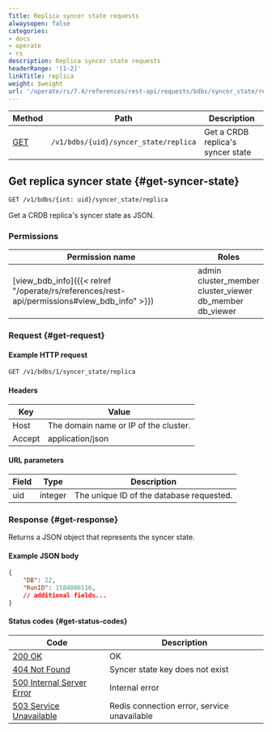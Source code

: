 ```yaml
---
Title: Replica syncer state requests
alwaysopen: false
categories:
- docs
- operate
- rs
description: Replica syncer state requests
headerRange: '[1-2]'
linkTitle: replica
weight: $weight
url: '/operate/rs/7.4/references/rest-api/requests/bdbs/syncer_state/replica/'
---
```


| Method | Path | Description |
|--------|------|-------------|
| [GET](#get-syncer-state) | `/v1/bdbs/{uid}/syncer_state/replica` | Get a CRDB replica's syncer state |

## Get replica syncer state {#get-syncer-state}

```sh
GET /v1/bdbs/{int: uid}/syncer_state/replica
```

Get a CRDB replica's syncer state as JSON.

### Permissions

| Permission name | Roles   |
|-----------------|---------|
| [view_bdb_info]({{< relref "/operate/rs/references/rest-api/permissions#view_bdb_info" >}}) |  admin<br />cluster_member<br />cluster_viewer<br />db_member<br />db_viewer |

### Request {#get-request}

#### Example HTTP request

```sh
GET /v1/bdbs/1/syncer_state/replica
```

#### Headers

| Key | Value |
|-----|-------|
| Host | The domain name or IP of the cluster. |
| Accept | application/json |

#### URL parameters

| Field | Type | Description |
|-------|------|-------------|
| uid | integer | The unique ID of the database requested. |

### Response {#get-response}

Returns a JSON object that represents the syncer state.

#### Example JSON body

```json
{
    "DB": 22,
    "RunID": 1584086516,
    // additional fields...
}
```

#### Status codes {#get-status-codes}

| Code | Description |
|------|-------------|
| [200 OK](http://www.w3.org/Protocols/rfc2616/rfc2616-sec10.html#sec10.2.1) | OK |
| [404 Not Found](https://www.w3.org/Protocols/rfc2616/rfc2616-sec10.html#sec10.4.5) | Syncer state key does not exist |
| [500 Internal Server Error](https://www.w3.org/Protocols/rfc2616/rfc2616-sec10.html#sec10.5.1) | Internal error |
| [503 Service Unavailable](https://www.w3.org/Protocols/rfc2616/rfc2616-sec10.html#sec10.5.4) | Redis connection error, service unavailable |
